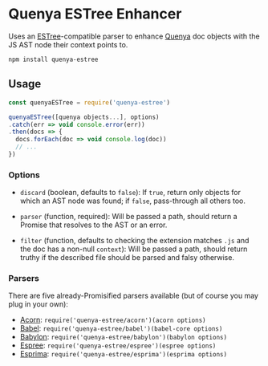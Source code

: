 # Quenya ESTree Enhancer

Uses an [ESTree]-compatible parser to enhance [Quenya] doc objects with the JS
AST node their context points to.

```
npm install quenya-estree
```

## Usage

```js
const quenyaESTree = require('quenya-estree')

quenyaESTree([quenya objects...], options)
.catch(err => void console.error(err))
.then(docs => {
  docs.forEach(doc => void console.log(doc))
  // ...
})
```

### Options

- `discard` (boolean, defaults to `false`): If `true`, return only objects for
  which an AST node was found; if `false`, pass-through all others too.

- `parser` (function, required): Will be passed a path, should return a Promise
  that resolves to the AST or an error.

- `filter` (function, defaults to checking the extension matches `.js` and the
  doc has a non-null `context`): Will be passed a path, should return truthy if
  the described file should be parsed and falsy otherwise.

### Parsers

There are five already-Promisified parsers available (but of course you may
plug in your own):

- [Acorn]: `require('quenya-estree/acorn')(acorn options)`
- [Babel]: `require('quenya-estree/babel')(babel-core options)`
- [Babylon]: `require('quenya-estree/babylon')(babylon options)`
- [Espree]: `require('quenya-estree/espree')(espree options)`
- [Esprima]: `require('quenya-estree/esprima')(esprima options)`

[Acorn]: https://www.npmjs.com/package/acorn
[Babel]: https://www.npmjs.com/package/babel-core
[Babylon]: https://www.npmjs.com/package/babylon
[Espree]: https://www.npmjs.com/package/espree
[Esprima]: https://www.npmjs.com/package/esprima
[ESTree]: https://github.com/estree/estree
[Quenya]: https://www.npmjs.com/package/quenya
